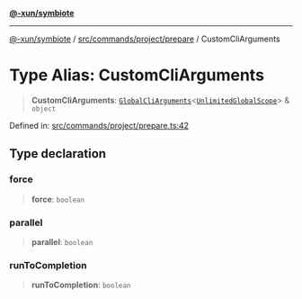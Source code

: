 [**@-xun/symbiote**](../../../../../README.md)

***

[@-xun/symbiote](../../../../../README.md) / [src/commands/project/prepare](../README.md) / CustomCliArguments

# Type Alias: CustomCliArguments

> **CustomCliArguments**: [`GlobalCliArguments`](../../../../configure/type-aliases/GlobalCliArguments.md)\<[`UnlimitedGlobalScope`](../../../../configure/enumerations/UnlimitedGlobalScope.md)\> & `object`

Defined in: [src/commands/project/prepare.ts:42](https://github.com/Xunnamius/symbiote/blob/138da875f3247f966687e95b91c7caf822df3c49/src/commands/project/prepare.ts#L42)

## Type declaration

### force

> **force**: `boolean`

### parallel

> **parallel**: `boolean`

### runToCompletion

> **runToCompletion**: `boolean`
